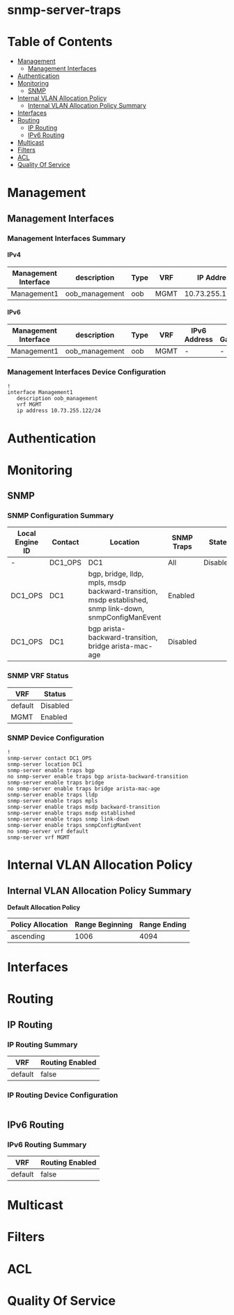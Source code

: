 # snmp-server-traps
# Table of Contents

- [Management](#management)
  - [Management Interfaces](#management-interfaces)
- [Authentication](#authentication)
- [Monitoring](#monitoring)
  - [SNMP](#snmp)
- [Internal VLAN Allocation Policy](#internal-vlan-allocation-policy)
  - [Internal VLAN Allocation Policy Summary](#internal-vlan-allocation-policy-summary)
- [Interfaces](#interfaces)
- [Routing](#routing)
  - [IP Routing](#ip-routing)
  - [IPv6 Routing](#ipv6-routing)
- [Multicast](#multicast)
- [Filters](#filters)
- [ACL](#acl)
- [Quality Of Service](#quality-of-service)

# Management

## Management Interfaces

### Management Interfaces Summary

#### IPv4

| Management Interface | description | Type | VRF | IP Address | Gateway |
| -------------------- | ----------- | ---- | --- | ---------- | ------- |
| Management1 | oob_management | oob | MGMT | 10.73.255.122/24 | 10.73.255.2 |

#### IPv6

| Management Interface | description | Type | VRF | IPv6 Address | IPv6 Gateway |
| -------------------- | ----------- | ---- | --- | ------------ | ------------ |
| Management1 | oob_management | oob | MGMT | -  | - |

### Management Interfaces Device Configuration

```eos
!
interface Management1
   description oob_management
   vrf MGMT
   ip address 10.73.255.122/24
```

# Authentication

# Monitoring

## SNMP

### SNMP Configuration Summary

| Local Engine ID | Contact | Location | SNMP Traps | State |
| --------------- | ------- | -------- | ---------- | ----- |
| - | DC1_OPS | DC1 | All | Disabled |
| DC1_OPS | DC1 | bgp, bridge, lldp, mpls, msdp backward-transition, msdp established, snmp link-down, snmpConfigManEvent | Enabled |
| DC1_OPS | DC1 | bgp arista-backward-transition, bridge arista-mac-age | Disabled |

### SNMP VRF Status

| VRF | Status |
| --- | ------ |
| default | Disabled |
| MGMT | Enabled |

### SNMP Device Configuration

```eos
!
snmp-server contact DC1_OPS
snmp-server location DC1
snmp-server enable traps bgp
no snmp-server enable traps bgp arista-backward-transition
snmp-server enable traps bridge
no snmp-server enable traps bridge arista-mac-age
snmp-server enable traps lldp
snmp-server enable traps mpls
snmp-server enable traps msdp backward-transition
snmp-server enable traps msdp established
snmp-server enable traps snmp link-down
snmp-server enable traps snmpConfigManEvent
no snmp-server vrf default
snmp-server vrf MGMT
```

# Internal VLAN Allocation Policy

## Internal VLAN Allocation Policy Summary

**Default Allocation Policy**

| Policy Allocation | Range Beginning | Range Ending |
| ------------------| --------------- | ------------ |
| ascending | 1006 | 4094 |

# Interfaces

# Routing

## IP Routing

### IP Routing Summary

| VRF | Routing Enabled |
| --- | --------------- |
| default | false |

### IP Routing Device Configuration

```eos
```
## IPv6 Routing

### IPv6 Routing Summary

| VRF | Routing Enabled |
| --- | --------------- |
| default | false |

# Multicast

# Filters

# ACL

# Quality Of Service
